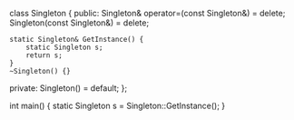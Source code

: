 class Singleton {
public:
    Singleton& operator=(const Singleton&) = delete;
    Singleton(const Singleton&)            = delete;

    static Singleton& GetInstance() {
        static Singleton s;
        return s;
    }
    ~Singleton() {}

private:
    Singleton() = default;
};

int main() { static Singleton s = Singleton::GetInstance(); }


